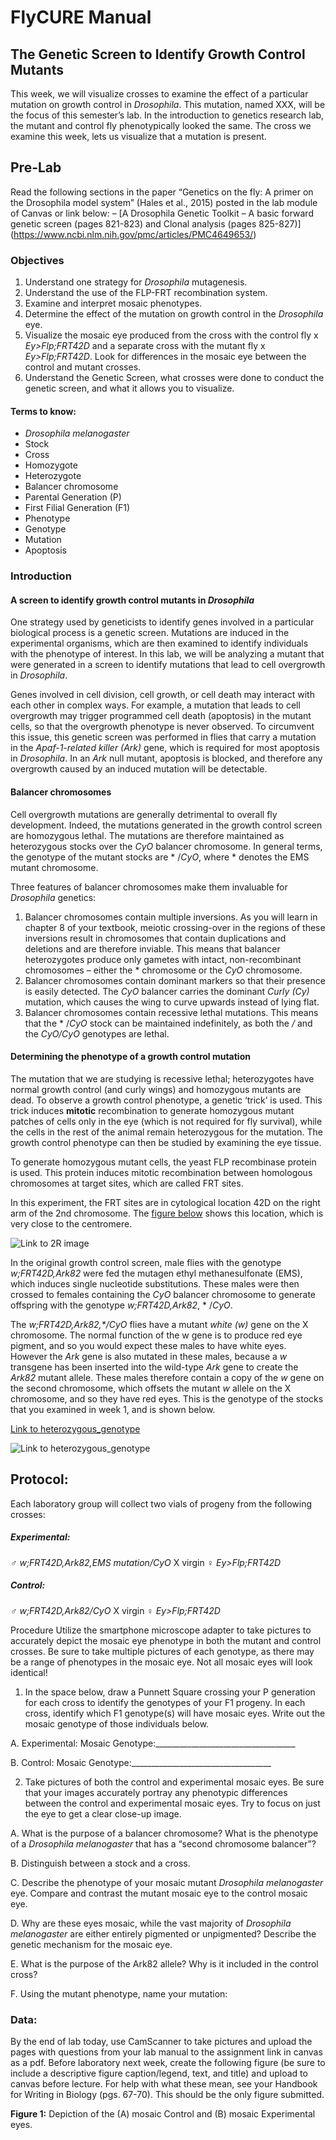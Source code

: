 # FlyCURE Manual

## The Genetic Screen to Identify Growth Control Mutants

This week, we will visualize crosses to examine the effect of a particular mutation on growth control in _Drosophila_. This mutation, named XXX, will be the focus of this semester’s lab. In the introduction to genetics research lab, the mutant and control fly phenotypically looked the same. The cross we examine this week, lets us visualize that a mutation is present.

## Pre-Lab
Read the following sections in the paper “Genetics on the fly: A primer on the Drosophila model system” (Hales et al., 2015) posted in the lab module of Canvas or link below:
–	[A Drosophila Genetic Toolkit – A basic forward genetic screen (pages 821-823) and Clonal analysis (pages 825-827)] (https://www.ncbi.nlm.nih.gov/pmc/articles/PMC4649653/)  

### Objectives

1. Understand one strategy for _Drosophila_ mutagenesis.
2. Understand the use of the FLP-FRT recombination system.
3. Examine and interpret mosaic phenotypes.
4. Determine the effect of the mutation on growth control in the _Drosophila_ eye.
5. Visualize the mosaic eye produced from the cross with the control fly x _Ey>Flp;FRT42D_ and a separate cross with the mutant fly x _Ey>Flp;FRT42D_. Look for differences in the mosaic eye between the control and mutant crosses.
6. Understand the Genetic Screen, what crosses were done to conduct the genetic screen, and what it allows you to visualize.  

#### Terms to know:
- _Drosophila melanogaster_
- Stock
- Cross
- Homozygote
- Heterozygote
- Balancer chromosome
- Parental Generation (P)
- First Filial Generation (F1)
- Phenotype
- Genotype
- Mutation
- Apoptosis

### Introduction

#### **A screen to identify growth control mutants in _Drosophila_**

One strategy used by geneticists to identify genes involved in a particular biological process is a genetic screen. Mutations are induced in the experimental organisms, which are then examined to identify individuals with the phenotype of interest. In this lab, we will be analyzing a mutant that were generated in a screen to identify mutations that lead to cell overgrowth in _Drosophila_.

Genes involved in cell division, cell growth, or cell death may interact with each other in complex ways. For example, a mutation that leads to cell overgrowth may trigger programmed cell death (apoptosis) in the mutant cells, so that the overgrowth phenotype is never observed. To circumvent this issue, this genetic screen was performed in flies that carry a mutation in the _Apaf-1-related killer (Ark)_ gene, which is required for most apoptosis in _Drosophila_. In an _Ark_ null mutant, apoptosis is blocked, and therefore any overgrowth caused by an induced mutation will be detectable.

#### **Balancer chromosomes**

Cell overgrowth mutations are generally detrimental to overall fly development. Indeed, the mutations generated in the growth control screen are homozygous lethal. The mutations are therefore maintained as heterozygous stocks over the _CyO_ balancer chromosome. In general terms, the genotype of the mutant stocks are * /_CyO_, where * denotes the EMS mutant chromosome.

Three features of balancer chromosomes make them invaluable for _Drosophila_ genetics:
1.	Balancer chromosomes contain multiple inversions. As you will learn in chapter 8 of your textbook, meiotic crossing-over in the regions of these inversions result in chromosomes that contain duplications and deletions and are therefore inviable. This means that balancer heterozygotes produce only gametes with intact, non-recombinant chromosomes – either the * chromosome or the _CyO_ chromosome.
2.	Balancer chromosomes contain dominant markers so that their presence is easily detected. The _CyO_ balancer carries the dominant _Curly (Cy)_ mutation, which causes the wing to curve upwards instead of lying flat.
3.	Balancer chromosomes contain recessive lethal mutations. This means that the * /_CyO_ stock can be maintained indefinitely, as both the */* and the _CyO/CyO_ genotypes are lethal.

#### **Determining the phenotype of a growth control mutation**

The mutation that we are studying is recessive lethal; heterozygotes have normal growth control (and curly wings) and homozygous mutants are dead. To observe a growth control phenotype, a genetic ‘trick’ is used. This trick induces **mitotic** recombination to generate homozygous mutant patches of cells only in the eye (which is not required for fly survival), while the cells in the rest of the animal remain heterozygous for the mutation. The growth control phenotype can then be studied by examining the eye tissue.

To generate homozygous mutant cells, the yeast FLP recombinase protein is used. This protein induces mitotic recombination between homologous chromosomes at target sites, which are called FRT sites.

In this experiment, the FRT sites are in cytological location 42D on the right arm of the 2nd chromosome. The [figure below](2R_image.jpg) shows this location, which is very close to the centromere.

![Link to 2R image](2R_image.jpg)

In the original growth control screen, male flies with the genotype _w;FRT42D,Ark82_ were fed the mutagen ethyl methanesulfonate (EMS), which induces single nucleotide substitutions. These males were then crossed to females containing the _CyO_ balancer chromosome to generate offspring with the genotype _w;FRT42D,Ark82_, * /_CyO_.

The _w;FRT42D,Ark82,*/CyO_ flies have a mutant _white (w)_ gene on the X chromosome. The normal function of the w gene is to produce red eye pigment, and so you would expect these males to have white eyes. However the _Ark_ gene is also mutated in these males, because a _w_ transgene has been inserted into the wild-type _Ark_ gene to create the _Ark82_ mutant allele. These males therefore contain a copy of the _w_ gene on the second chromosome, which offsets the mutant _w_ allele on the X chromosome, and so they have red eyes. This is the genotype of the stocks that you examined in week 1, and is shown below.

[Link to heterozygous_genotype](Heterozygous_genotype.jpg)

![Link to heterozygous_genotype](Heterozygous_genotype.jpg)

## Protocol:
Each laboratory group will collect two vials of progeny from the following crosses:

##### Experimental:
♂ _w;FRT42D,Ark82,EMS mutation/CyO_    X    virgin ♀ _Ey>Flp;FRT42D_

##### Control:

♂ _w;FRT42D,Ark82/CyO_    X    virgin ♀ _Ey>Flp;FRT42D_

Procedure
Utilize the smartphone microscope adapter to take pictures to accurately depict the mosaic eye phenotype in both the mutant and control crosses. Be sure to take multiple pictures of each genotype, as there may be a range of phenotypes in the mosaic eye. Not all mosaic eyes will look identical!

1. In the space below, draw a Punnett Square crossing your P generation for each cross to identify the genotypes of your F1 progeny. In each cross, identify which F1 genotype(s) will have mosaic eyes. Write out the mosaic genotype of those individuals below.

A.	Experimental:
Mosaic Genotype:___________________________________

B.	Control:
Mosaic Genotype:___________________________________

2. Take pictures of both the control and experimental mosaic eyes. Be sure that your images accurately portray any phenotypic differences between the control and experimental mosaic eyes. Try to focus on just the eye to get a clear close-up image.

A.	What is the purpose of a balancer chromosome? What is the phenotype of a
_Drosophila melanogaster_ that has a “second chromosome balancer”?

B.	Distinguish between a stock and a cross.

C.	Describe the phenotype of your mosaic mutant _Drosophila melanogaster_ eye. Compare and contrast the mutant mosaic eye to the control mosaic eye.

D.	Why are these eyes mosaic, while the vast majority of _Drosophila melanogaster_ are either entirely pigmented or unpigmented? Describe the genetic mechanism for the mosaic eye.

E.	What is the purpose of the Ark82 allele? Why is it included in the control cross?

F.	Using the mutant phenotype, name your mutation:

### **Data:**
By the end of lab today, use CamScanner to take pictures and upload the pages with questions from your lab manual to the assignment link in canvas as a pdf.
Before laboratory next week, create the following figure (be sure to include a descriptive figure caption/legend, text, and title) and upload to canvas before lecture. For help with what these mean, see your Handbook for Writing in Biology (pgs. 67-70). This should be the only figure submitted.  

**Figure 1:**
Depiction of the (A) mosaic Control and (B) mosaic Experimental eyes.
